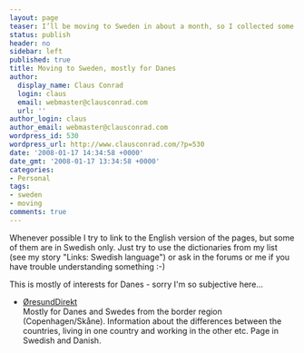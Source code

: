 ```yaml
---
layout: page
teaser: I’ll be moving to Sweden in about a month, so I collected some links which I’d like to share here. I hope there is something of interest to you, whether you are thinking of moving to Sweden or just need some help for your holiday!
status: publish
header: no
sidebar: left
published: true
title: Moving to Sweden, mostly for Danes
author:
  display_name: Claus Conrad
  login: claus
  email: webmaster@clausconrad.com
  url: ''
author_login: claus
author_email: webmaster@clausconrad.com
wordpress_id: 530
wordpress_url: http://www.clausconrad.com/?p=530
date: '2008-01-17 14:34:58 +0000'
date_gmt: '2008-01-17 13:34:58 +0000'
categories:
- Personal
tags:
- sweden
- moving
comments: true
---
```

Whenever possible I try to link to the English version of the pages, but some of them are in Swedish only. Just try to use the dictionaries from my list (see my story "Links: Swedish language") or ask in the forums or me if you have trouble understanding something :-)

This is mostly of interests for Danes - sorry I'm so subjective here...

*   [ØresundDirekt](https://www.oresunddirekt.com/)  
    Mostly for Danes and Swedes from the border region (Copenhagen/Skåne). Information about the differences between the countries, living in one country and working in the other etc. Page in Swedish and Danish.
